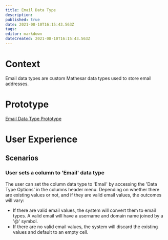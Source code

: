 ```yaml
---
title: Email Data Type
description: 
published: true
date: 2021-08-10T16:15:43.563Z
tags: 
editor: markdown
dateCreated: 2021-08-10T16:15:43.563Z
---
```


# Context
Email data types are custom Mathesar data types used to store email addresses. 

# Prototype 
[Email Data Type Prototype](https://www.figma.com/proto/Uaf1ntcldzK2U41Jhw6vS2/Mathesar-MVP?page-id=3750%3A28603&node-id=3757%3A31323&viewport=-337%2C513%2C0.9479455947875977&scaling=contain&starting-point-node-id=3757%3A31323)

# User Experience
## Scenarios
### User sets a column to 'Email' data type
The user can set the column data type to 'Email' by accessing the 'Data Type Options' in the columns header menu.
Depending on whether there are existing values or not, and if they are valid email values, the outcomes will vary:
- If there are valid email values, the system will convert them to email types. A valid email will have a username and domain name joined by a '@' symbol.
- If there are no valid email values, the system will discard the existing values and default to an empty cell.

